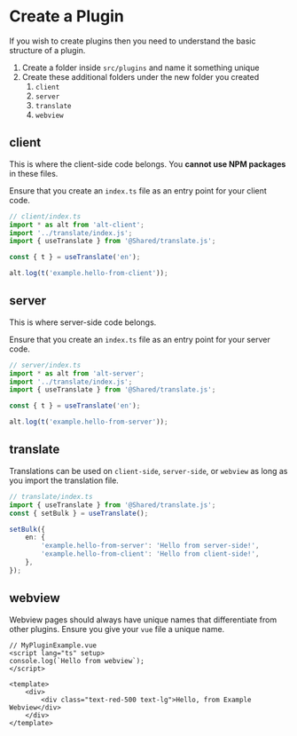 # Create a Plugin

If you wish to create plugins then you need to understand the basic structure of a plugin.

1. Create a folder inside `src/plugins` and name it something unique
2. Create these additional folders under the new folder you created
    1. `client`
    2. `server`
    3. `translate`
    4. `webview`

## client

This is where the client-side code belongs. You **cannot use NPM packages** in these files.

Ensure that you create an `index.ts` file as an entry point for your client code.

```ts
// client/index.ts
import * as alt from 'alt-client';
import '../translate/index.js';
import { useTranslate } from '@Shared/translate.js';

const { t } = useTranslate('en');

alt.log(t('example.hello-from-client'));
```

## server

This is where server-side code belongs.

Ensure that you create an `index.ts` file as an entry point for your server code.

```ts
// server/index.ts
import * as alt from 'alt-server';
import '../translate/index.js';
import { useTranslate } from '@Shared/translate.js';

const { t } = useTranslate('en');

alt.log(t('example.hello-from-server'));
```

## translate

Translations can be used on `client-side`, `server-side`, or `webview` as long as you import the translation file.

```ts
// translate/index.ts
import { useTranslate } from '@Shared/translate.js';
const { setBulk } = useTranslate();

setBulk({
    en: {
        'example.hello-from-server': 'Hello from server-side!',
        'example.hello-from-client': 'Hello from client-side!',
    },
});
```

## webview

Webview pages should always have unique names that differentiate from other plugins. Ensure you give your `vue` file a unique name.

```tsx
// MyPluginExample.vue
<script lang="ts" setup>
console.log(`Hello from webview`);
</script>

<template>
    <div>
        <div class="text-red-500 text-lg">Hello, from Example Webview</div>
    </div>
</template>
```
